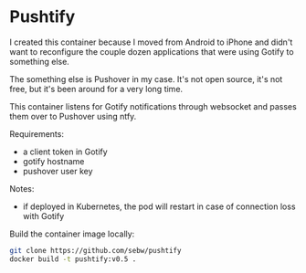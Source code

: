 # Pushtify

I created this container because I moved from Android to iPhone and didn't want to reconfigure the couple dozen applications that were using Gotify to something else.

The something else is Pushover in my case. It's not open source, it's not free, but it's been around for a very long time.

This container listens for Gotify notifications through websocket and passes them over to Pushover using ntfy.

Requirements:

- a client token in Gotify
- gotify hostname
- pushover user key

Notes:

- if deployed in Kubernetes, the pod will restart in case of connection loss with Gotify

Build the container image locally:

```bash
git clone https://github.com/sebw/pushtify
docker build -t pushtify:v0.5 .
```
